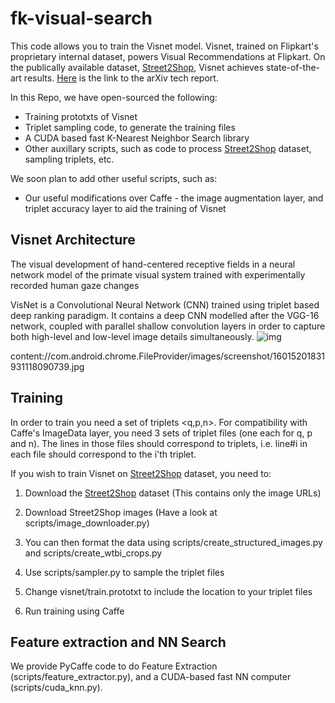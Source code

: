 # fk-visual-search
This code allows you to train the Visnet model. Visnet, trained on Flipkart's proprietary internal dataset, powers Visual Recommendations at Flipkart. On the publically available dataset, [Street2Shop](http://tamaraberg.com/street2shop/), Visnet achieves state-of-the-art results. [Here](https://arxiv.org/abs/1703.02344) is the link to the arXiv tech report.

In this Repo, we have open-sourced the following:
* Training prototxts of Visnet
* Triplet sampling code, to generate the training files
* A CUDA based fast K-Nearest Neighbor Search library
* Other auxillary scripts, such as code to process [Street2Shop](http://tamaraberg.com/street2shop/) dataset, sampling triplets, etc.


We soon plan to add other useful scripts, such as:
* Our useful modifications over Caffe - the image augmentation layer, and triplet accuracy layer to aid the training of Visnet

## Visnet Architecture
The visual development of hand-centered receptive fields in a neural network model of the primate visual system trained with experimentally recorded human gaze changes

VisNet is a Convolutional Neural Network (CNN) trained using triplet based deep ranking paradigm. It contains a deep CNN modelled after the VGG-16 network, coupled with parallel shallow convolution layers in order to capture both high-level and low-level image details simultaneously.
![img](https://drive.google.com/uc?export=view&id=0B4toQpysgMLVd09nNEJEVWc4VmM)

content://com.android.chrome.FileProvider/images/screenshot/16015201831931118090739.jpg



## Training
In order to train you need a set of triplets <q,p,n>. For compatibility with Caffe's ImageData layer, you need 3 sets of triplet files (one each for q, p and n). The lines in those files should correspond to triplets, i.e. line#i in each file should correspond to the i'th triplet. 

If you wish to train Visnet on [Street2Shop](http://tamaraberg.com/street2shop/) dataset, you need to:

1) Download the [Street2Shop](http://tamaraberg.com/street2shop/) dataset (This contains only the image URLs)

2) Download Street2Shop images (Have a look at scripts/image_downloader.py)

3) You can then format the data using scripts/create_structured_images.py and scripts/create_wtbi_crops.py

4) Use scripts/sampler.py to sample the triplet files

5) Change visnet/train.prototxt to include the location to your triplet files

6) Run training using Caffe


## Feature extraction and NN Search
We provide PyCaffe code to do Feature Extraction (scripts/feature_extractor.py), and a CUDA-based fast NN computer (scripts/cuda_knn.py).
